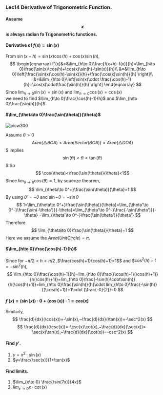 ### Lec14 Derivative of Trigonometric Function.
#### Assume $$x$$ is always radian fo Trigonometric functions.

#### Derivative of $f(x)=\sin{(x)}$
From $\sin(x+h)=\sin(x)\cos(h)+\cos(x)\sin(h)$,
$$
\begin{eqnarray}
f'(x)&=&\lim_{h\to 0}\frac{f(x+h)-f(x)}{h}=\lim_{h\to 0}\frac{\sin(x)\cos(h)+\cos(x)\sin(h)-\sin(x)}{h}\\
&=&\lim_{h\to 0}\left[\frac{\sin(x)\cos(h)-\sin(x)}{h}+\frac{\cos(x)\sin(h)}{h} \right]\\
&=&\lim_{h\to 0}\left[\sin(x)\cdot \frac{\cos(h)-1}{h}+\cos(x)\cdot\frac{\sin(h)}{h} \right]
\end{eqnarray}
$$
Since $\lim_{h\to 0} \sin(x)=\sin(x)$ and $\lim_{h\to 0} \cos(x)=\cos(x)$  
we need to find $\lim_{h\to 0}\frac{\cos(h)-1}{h}$ and $\lim_{h\to 0}\frac{\sin(h)}{h}$

#### $\lim_{\theta\to 0}\frac{\sin(\theta)}{\theta}$

![picw300](https://cloud.githubusercontent.com/assets/10469752/6321165/aafec812-bac1-11e4-9215-e89d66c67712.png)

Assume $\theta>0$
$$Area(\triangle BOA) <Area( Sector(BOA))< Area(\triangle DOA)$$$
implies 
$$\sin(\theta)<\theta<\tan(\theta)$$$
So
$$  \cos(\theta)<\frac{\sin(\theta)}{\theta}<1$$
Since $\lim_{\theta\to 0} \cos(\theta)=1$, by squeeze theorem,
$$
\lim_{\theta\to 0^+}\frac{\sin(\theta)}{\theta}=1
$$
By using $\theta'=-\theta$ and $\sin{-\theta}=-\sin{\theta}$
$$
1=\lim_{\theta\to 0^+}\frac{\sin(\theta)}{\theta}=\lim_{\theta'\to 0^-}\frac{\sin(-\theta')}{-\theta}=\lim_{\theta'\to 0^-}\frac{-\sin(\theta')}{-\theta}
=\lim_{\theta'\to 0^-}\frac{\sin(\theta')}{\theta'}
$$
Therefore
$$
\lim_{\theta\to 0}\frac{\sin(\theta)}{\theta}=1
$$
Here we assume the $Area(Unit Circle)=\pi$. 
#### $\lim_{h\to 0}\frac{\cos(h)-1}{h}$
Since for $-\pi/2 <h<\pi/2$ ,$\frac{cos(h)+1}{cos(h)+1}=1$$ and $$\cos^2(h)-1=-\sin^2(h)$,
$$
\lim_{h\to 0}\frac{\cos(h)-1}{h}=lim_{h\to 0}\frac{(\cos(h)-1)(\cos(h)+1)}{h(\cos(h)+1)}=lim_{h\to 0}\frac{-\sin(h)\cdot\sin(h)}{h(\cos(h)+1)}=lim_{h\to 0}\frac{\sin(h)}{h}\cdot lim_{h\to 0}\frac{-\sin(h)}{(\cos(h)+1)}=1\cdot (\frac{-0}{2})=0
$$
#### $f'(x)=(\sin(x))\cdot0+(\cos(x))\cdot 1= cos(x)$
Similarly,
$$
\frac{d}{dx}(\cos(x))=-\sin(x),~\frac{d}{dx}(\tan(x))=-\sec^2(x)
$$
$$
\frac{d}{dx}(\csc(x))=-\csc(x)\cot(x),~\frac{d}{dx}(\sec(x))=-\sec(x)\tan(x),~\frac{d}{dx}(\cot(x))=-csc^2(x)
$$
####  Find $y'$.
1. $y=x^2\cdot\sin(x)$
2. $y=\frac{\sec(x)}{1+\tan(x)$
#### Find limits.
1. $\lim_{x\to 0} \frac{\sin(7x)}{4x}$
2. $lim_{x\to 0} x\cdot \cot(x)$ 




